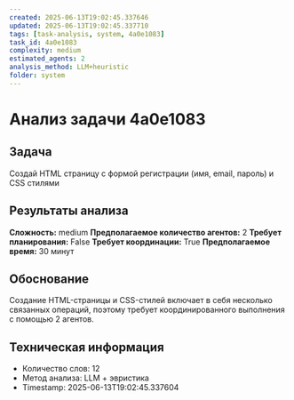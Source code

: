 ```yaml
---
created: 2025-06-13T19:02:45.337646
updated: 2025-06-13T19:02:45.337710
tags: [task-analysis, system, 4a0e1083]
task_id: 4a0e1083
complexity: medium
estimated_agents: 2
analysis_method: LLM+heuristic
folder: system
---
```


# Анализ задачи 4a0e1083

## Задача
Создай HTML страницу с формой регистрации (имя, email, пароль) и CSS стилями

## Результаты анализа

**Сложность:** medium
**Предполагаемое количество агентов:** 2
**Требует планирования:** False
**Требует координации:** True
**Предполагаемое время:** 30 минут

## Обоснование
Создание HTML-страницы и CSS-стилей включает в себя несколько связанных операций, поэтому требует координированного выполнения с помощью 2 агентов.

## Техническая информация
- Количество слов: 12
- Метод анализа: LLM + эвристика
- Timestamp: 2025-06-13T19:02:45.337604
